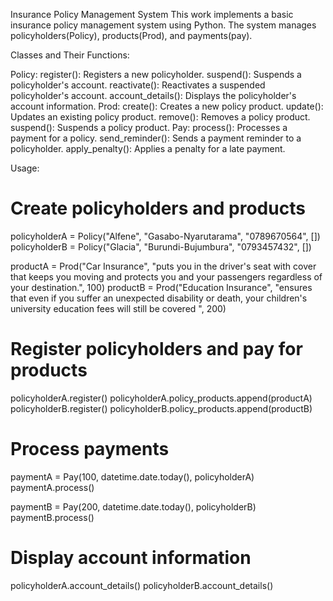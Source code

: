 Insurance Policy Management System
This work implements a basic insurance policy management system using Python. The system manages policyholders(Policy), products(Prod), and payments(pay).

Classes and Their Functions:

Policy:
register(): Registers a new policyholder.
suspend(): Suspends a policyholder's account.
reactivate(): Reactivates a suspended policyholder's account.
account_details(): Displays the policyholder's account information.
Prod:
create(): Creates a new policy product.
update(): Updates an existing policy product.
remove(): Removes a policy product.
suspend(): Suspends a policy product.
Pay:
process(): Processes a payment for a policy.
send_reminder(): Sends a payment reminder to a policyholder.
apply_penalty(): Applies a penalty for a late payment.

Usage:

# Create policyholders and products
policyholderA = Policy("Alfene", "Gasabo-Nyarutarama", "0789670564", [])
policyholderB = Policy("Glacia", "Burundi-Bujumbura", "0793457432", [])

productA = Prod("Car Insurance", "puts you in the driver's seat with cover that keeps you moving and protects you and your passengers regardless of your destination.", 100)
productB = Prod("Education Insurance", "ensures that even if you suffer an unexpected disability or death, your children's university education fees will still be covered ", 200)

# Register policyholders and pay for products
policyholderA.register()
policyholderA.policy_products.append(productA)
policyholderB.register()
policyholderB.policy_products.append(productB)

# Process payments
paymentA = Pay(100, datetime.date.today(), policyholderA)
paymentA.process()

paymentB = Pay(200, datetime.date.today(), policyholderB)
paymentB.process()

# Display account information
policyholderA.account_details()
policyholderB.account_details()

